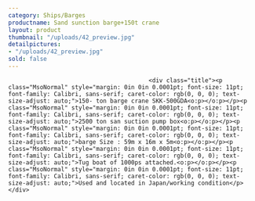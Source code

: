```yaml
---
category: Ships/Barges
productname: Sand sunction barge+150t crane
layout: product
thumbnail: "/uploads/42_preview.jpg"
detailpictures:
- "/uploads/42_preview.jpg"
sold: false
---
```


                                            <div class="title"><p class="MsoNormal" style="margin: 0in 0in 0.0001pt; font-size: 11pt; font-family: Calibri, sans-serif; caret-color: rgb(0, 0, 0); text-size-adjust: auto;">150- ton barge crane SKK-500GDA<o:p></o:p></p><p class="MsoNormal" style="margin: 0in 0in 0.0001pt; font-size: 11pt; font-family: Calibri, sans-serif; caret-color: rgb(0, 0, 0); text-size-adjust: auto;">2500 ton san suction pump box<o:p></o:p></p><p class="MsoNormal" style="margin: 0in 0in 0.0001pt; font-size: 11pt; font-family: Calibri, sans-serif; caret-color: rgb(0, 0, 0); text-size-adjust: auto;">barge Size : 59m x 16m x 5m<o:p></o:p></p><p class="MsoNormal" style="margin: 0in 0in 0.0001pt; font-size: 11pt; font-family: Calibri, sans-serif; caret-color: rgb(0, 0, 0); text-size-adjust: auto;">Tug boat of 1000ps attached.<o:p></o:p></p><p class="MsoNormal" style="margin: 0in 0in 0.0001pt; font-size: 11pt; font-family: Calibri, sans-serif; caret-color: rgb(0, 0, 0); text-size-adjust: auto;">Used and located in Japan/working condition</p></div>

